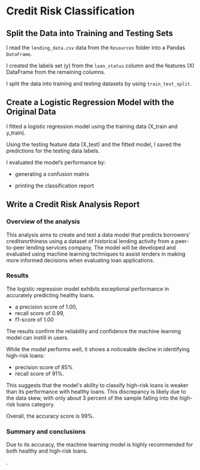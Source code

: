 # Credit Risk Classification

## Split the Data into Training and Testing Sets

I read the `lending_data.csv` data from the `Resources` folder into a Pandas `DataFrame`.

I created the labels set (y) from the `loan_status` column and the features (X) DataFrame from the remaining columns.

I split the data into training and testing datasets by using `train_test_split`.

## Create a Logistic Regression Model with the Original Data

I fitted a logistic regression model using the training data (X_train and y_train).

Using the testing feature data (X_test) and the fitted model, I saved the predictions for the testing data labels.

I evaluated the model’s performance by:

- generating a confusion matrix

- printing the classification report

## Write a Credit Risk Analysis Report

### Overview of the analysis

This analysis aims to create and test a data model that predicts borrowers' creditworthiness using a dataset of historical lending activity from a peer-to-peer lending services company. The model will be developed and evaluated using machine learning techniques to assist lenders in making more informed decisions when evaluating loan applications.

### Results 

The logistic regression model exhibits exceptional performance in accurately predicting healthy loans. 
- a precision score of 1.00, 
- recall score of 0.99, 
- f1-score of 1.00 

The results confirm the reliability and confidence the machine learning model can instill in users.

While the model performs well, it shows a noticeable decline in identifying high-risk loans:
- precision score of 85% 
- recall score of 91%. 

This suggests that the model's ability to classify high-risk loans is weaker than its performance with healthy loans. This discrepancy is likely due to the data skew, with only about 3 percent of the sample falling into the high-risk loans category.

Overall, the accuracy score is 99%.

### Summary and conclusions

Due to its accuracy, the machine learning model is highly recommended for both healthy and high-risk loans.


.
